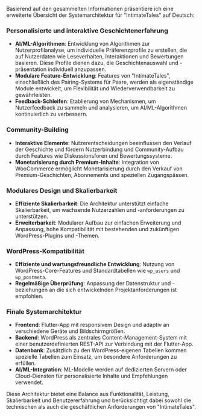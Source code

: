 Basierend auf den gesammelten Informationen präsentiere ich eine erweiterte Übersicht der Systemarchitektur für "IntimateTales" auf Deutsch:

### Personalisierte und interaktive Geschichtenerfahrung

- **AI/ML-Algorithmen**: Entwicklung von Algorithmen zur Nutzerprofilanalyse, um individuelle Präferenzprofile zu erstellen, die auf Nutzerdaten wie Leseverhalten, Interaktionen und Bewertungen basieren. Diese Profile dienen dazu, die Geschichtenauswahl und -präsentation individuell anzupassen.
- **Modulare Feature-Entwicklung**: Features von "IntimateTales", einschließlich des Pairing-Systems für Paare, werden als eigenständige Module entwickelt, um Flexibilität und Wiederverwendbarkeit zu gewährleisten.
- **Feedback-Schleifen**: Etablierung von Mechanismen, um Nutzerfeedback zu sammeln und analysieren, um AI/ML-Algorithmen kontinuierlich zu verbessern.

### Community-Building

- **Interaktive Elemente**: Nutzerentscheidungen beeinflussen den Verlauf der Geschichte und fördern Nutzerbindung und Community-Aufbau durch Features wie Diskussionsforen und Bewertungssysteme.
- **Monetarisierung durch Premium-Inhalte**: Integration von WooCommerce ermöglicht Monetarisierung durch den Verkauf von Premium-Geschichten, Abonnements und speziellen Zugangspässen.

### Modulares Design und Skalierbarkeit

- **Effiziente Skalierbarkeit**: Die Architektur unterstützt einfache Skalierbarkeit, um wachsende Nutzerzahlen und -anforderungen zu unterstützen.
- **Erweiterbarkeit**: Modularer Aufbau zur einfachen Erweiterung und Anpassung, hohe Kompatibilität mit bestehenden und zukünftigen WordPress-Plugins und -Themen.

### WordPress-Kompatibilität

- **Effiziente und wartungsfreundliche Entwicklung**: Nutzung von WordPress-Core-Features und Standardtabellen wie `wp_users` und `wp_postmeta`.
- **Regelmäßige Überprüfung**: Anpassung der Datenstruktur und -beziehungen an die sich entwickelnden Projektanforderungen ist empfohlen.

### Finale Systemarchitektur

- **Frontend**: Flutter-App mit responsivem Design und adaptiv an verschiedene Geräte und Bildschirmgrößen.
- **Backend**: WordPress als zentrales Content-Management-System mit einer benutzerdefinierten REST-API zur Verbindung mit der Flutter-App.
- **Datenbank**: Zusätzlich zu den WordPress-eigenen Tabellen kommen spezielle Tabellen zum Einsatz, um besondere Anforderungen zu erfüllen.
- **AI/ML-Integration**: ML-Modelle werden auf dedizierten Servern oder Cloud-Diensten für personalisierte Inhalte und Empfehlungen verwendet.

Diese Architektur bietet eine Balance aus Funktionalität, Leistung, Skalierbarkeit und Benutzererfahrung und berücksichtigt dabei sowohl die technischen als auch die geschäftlichen Anforderungen von "IntimateTales".